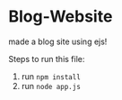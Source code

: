 # Blog-Website
made a blog site using ejs!

Steps to run this file:
1. run `npm install`
2. run `node app.js`
